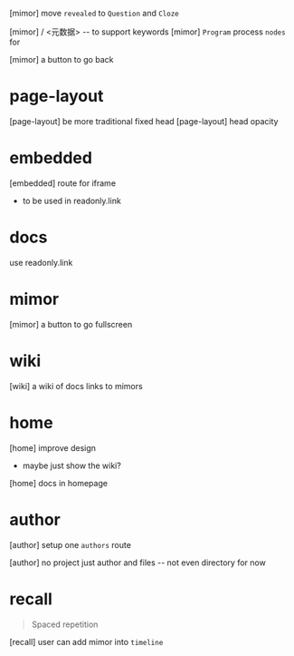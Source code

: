 [mimor] move `revealed` to `Question` and `Cloze`

[mimor] <metadata> / <元数据> -- to support keywords
[mimor] `Program` process `nodes` for <metadata>

[mimor] a button to go back

# page-layout

[page-layout] be more traditional fixed head
[page-layout] head opacity

# embedded

[embedded] route for iframe

- to be used in readonly.link

# docs

use readonly.link

# mimor

[mimor] a button to go fullscreen

# wiki

[wiki] a wiki of docs links to mimors

# home

[home] improve design

- maybe just show the wiki?

[home] docs in homepage

# author

[author] setup one `authors` route

[author] no project just author and files -- not even directory for now

# recall

> Spaced repetition

[recall] user can add mimor into `timeline`
